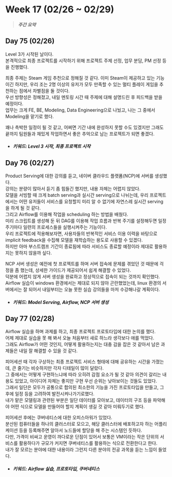 Week 17 (02/26 ~ 02/29)
===
>  ##### 주간 요약
>  

Day 75 (02/26)
---
Level 3가 시작된 날이다.  
본격적으로 최종 프로젝트를 시작하기 위해 프로젝트 주제 선정, 업무 분담, PM 선정 등을 진행했다.  

최종 주제는 Steam 게임 추천으로 정해질 것 같다. 이미 Steam이 제공하고 있는 기능이긴 하지만, 우리 조는 2명 이상의 유저가 모두 만족할 수 있는 멀티 플레이 게임을 추천하는 점에서 차별점을 둘 것이다.  
우선 방향성은 정해졌고, 내일 멘토링 시간 때 주제에 대해 설명드린 후 피드백을 받을 예정이다.  
업무는 크게 FE, BE, Modeling, Data Engineering으로 나눴고, 나는 그 중에서 Modeling을 맡기로 했다.  

꽤나 촉박한 일정이 될 것 같고, 어쩌면 기간 내에 완성하지 못할 수도 있겠지만 그래도 끝까지 팀원들과 재밌게 작업하면서 좋은 추억으로 남는 프로젝트가 되면 좋겠다.  

+ ##### 키워드: Level 3 시작, 최종 프로젝트 시작

Day 76 (02/27)
---
Product Serving에 대한 강의를 듣고, 네이버 클라우드 플랫폼(NCP)에 서버를 생성했다.  
강의는 분량이 많아서 듣기 좀 힘들긴 했지만, 내용 자체는 어렵지 않았다.  
모델을 서빙할 때 크게 batch serving과 실시간 serving으로 나뉘는데, 우리 프로젝트에서는 어떤 유저들이 서비스를 요청할지 미리 알 수 없기에 자연스레 실시간 serving을 하게 될 것 같다.  
그리고 Airflow를 이용해 작업을 scheduling 하는 방법을 배웠다.  
미리 스크립트를 생성해 둔 뒤 DAG를 이용해 작업 흐름과 반복 주기를 설정해두면 일정 주기마다 일련의 프로세스들을 실행시켜주는 기능이다.  
우리 프로젝트에 적용해보자면, 사용자들의 반복적인 서비스 이용 이력을 바탕으로 implicit feedback을 수집해 모델을 재학습하는 용도로 사용할 수 있겠다.  
하지만 아마 부스트캠프 기간이 종료됨에 따라 서비스도 종료할 예정이라 제대로 활용하지는 못하지 않을까 싶다.  

NCP 서버 생성은 예전에 첫 프로젝트를 하며 서버 접속에 문제를 겪었던 것 때문에 걱정을 좀 했는데, 상세한 가이드가 제공되어서 쉽게 해결할 수 있었다.  
덕분에 어렵지 않게 서버 생성을 완료하고 정상적으로 접속이 되는 것까지 확인했다.  
Airflow 실습이 windows 환경에서는 제대로 되지 않아 곤란했었는데, linux 환경의 서버에서는 잘 되어서 내일부터는 오늘 못한 실습 강의들을 마저 수강해나갈 계획이다.  

+ ##### 키워드: Model Serving, Airflow, NCP 서버 생성

Day 77 (02/28)
---
Airflow 실습을 하며 과제를 하고, 최종 프로젝트 프로토타입에 대한 논의를 했다.  
어제 제대로 실습을 못 해 봐서 오늘 처음부터 새로 하느라 생각보다 애를 먹었다.  
그래도 Airflow가 어떤 것인지, 어떻게 활용하는지는 대충 감을 잡은 것 같아서 남은 과제들은 내일 잘 해결할 수 있을 것 같다.  

피어세션 때 각자 구상하는 최종 프로젝트 서비스 형태에 대해 공유하는 시간을 가졌는데, 큰 줄기는 비슷하지만 각자 디테일이 많이 달랐다.  
그 중에서는 어떻게 구현하느냐에 따라 오히려 감점 요소가 될 것 같아 의견이 갈리는 내용도 있었고, 아이디어 자체는 좋지만 구현 우선 순위는 낮아보이는 것들도 있었다.  
그래서 일단은 모두가 공통으로 합의된 최소한의 기능을 가진 프로토타입을 만들고, 그 후에 일정 등을 고려하여 발전시켜나가기로했다.  
내가 맡은 모델링과 관련된 부분은 일단 데이터를 모아보고, 데이터의 구조 등을 파악해야 어떤 식으로 모델을 만들어야 할지 계획이 생길 것 같아 미뤄두기로 했다.  

피어세션 후에는 쿠버네티스에 대한 오피스아워가 있었다.  
분산된 컴퓨터들을 하나의 클러스터로 모으고, 해당 클러스터에 배포하고자 하는 어플리케이션 등을 등록해주면 알아서 노드들에 할당을 해 주는 시스템인 듯하다.  
다만, 가격이 비싸고 운영이 까다로운 단점이 있어서 보통은 VM이라는 작은 단위의 서비스를 활용하다가 규모가 커지면 쿠버네티스를 활용하는 식으로 전환한다고 한다.  
내가 잘 모르는 분야에 대한 내용이라 그런지 다른 분야의 전공 과목을 듣는 느낌이 들었다.  

+ ##### 키워드: Airflow 실습, 프로토타입, 쿠버네티스
